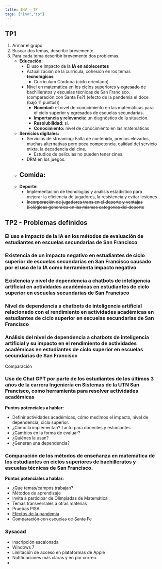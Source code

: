 ```yaml
---
title: INV - TP
tags: ["inv","tp"]
---
```


## TP1
1. Armar el grupo
2. Buscar dos temas, describir brevemente.
3. Para cada tema describir brevemente dos problemas.
	- **Educación:**
		- El uso e impacto de la **IA en adolecentes**
		- Actualización de la currícula, cohesión en los temas **tecnológicos**
			- Currículum Córdoba (ciclo orientado)
		- Nivel en matemática en los ciclos superiores ~~y egresado~~ de bachilleratos y escuelas técnicas de San Francisco. (comparación con Santa Fe?) (efecto de la pandemia el doce (bajó 11 puntos))
			- **Novedad:** el nivel de conocimiento en las matemáticas para el ciclo superior y egresados de escuelas secundarias.
			- **Importancia y relevancia:** un diagnóstico de la situación.
			- **Resolubilidad:** si.
			- **Conocimiento:** nivel de conocimiento en las matemáticas
	- **Servicios digitales:**
		- Servicios de streaming: Falta de contenido, precios elevados, muchas alternativas pero poca competencia, calidad del servicio mixta, la decadencia del cine.
			- Estudios de películas no pueden tener cines.
		- DRM en los juegos.
	- **Comida:**
		- 
	- **Deporte:**
		- Implementación de tecnologías y análisis estadístico para mejorar la eficiencia de jugadores, la resistencia y evitar lesiones
		- ~~Incorporación de jugadores trans en el deporte y ventajas biológicas generales en las mismas categorías del deporte~~
## TP2 - Problemas definidos

### El uso e impacto de la IA en los métodos de evaluación de estudiantes en escuelas secundarias de San Francisco
### Existencia de un impacto negativo en estudiantes de ciclo superior de escuelas secundarias en San Francisco causado por el uso de la IA como herramienta impacto negativo
### Existencia y nivel de dependencia a chatbots de inteligencia artificial en actividades académicas en estudiantes de ciclo superior en escuelas secundarias de San Francisco
### Nivel de dependencia a chatbots de inteligencia artificial relacionado con el rendimiento en actividades académicas en estudiantes de ciclo superior en escuelas secundarias de San Francisco
### Análisis del nivel de dependencia a chatbots de inteligencia artificial y su impacto en el rendimiento de actividades académicas en estudiantes de ciclo superior en escuelas secundarias de San Francisco

Comparación
### Uso de Chat GPT por parte de los estudiantes de los últimos 3 años de la carrera Ingeniería en Sistemas de la UTN San Francisco, como herramienta para resolver actividades académicas

**Puntos potenciales a hablar:**
- Definir actividades académicas, cómo medimos el impacto, nivel de dependencia, ciclo superior.
- ¿Cómo la implementan? Tanto para docentes y estudiantes
- ¿Cambios en la forma de evaluar?
- ¿Quiénes la usan?
- ¿Generan una dependencia?
### Comparación de los métodos de enseñanza en matemática de los estudiantes en ciclos superiores de bachilleratos y escuelas técnicas de San Francisco. 

**Puntos potenciales a hablar:**
- ¿Que temas/campos trabajan?
- Métodos de aprendizaje
- Invita a participar de Olimpiadas de Matemática
- Temas transversales a otras materias
- Pruebas PISA
- [Efectos de la pandemia](https://eldoce.tv/politica/pruebas-aprender-2022-efecto-escuela-clave-mejora-tras-pandemia_151366/)
- ~~Comparación con escuelas de Santa Fe~~

### Sysacad
- Inscripción escalonada
- Windows 7
- Limitación de acceso en plataformas de Apple
- Notificaciones más claras y en por correo.
- 